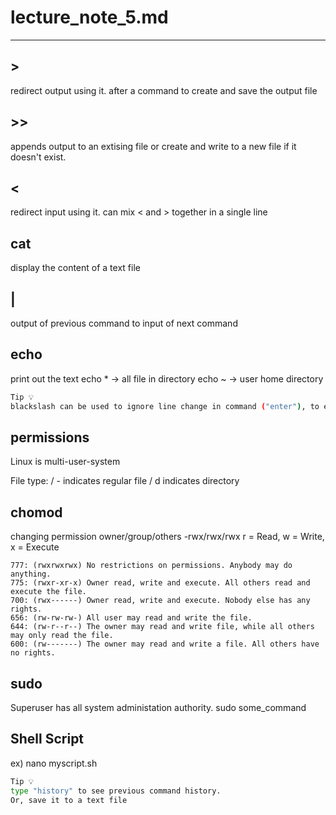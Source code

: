 # lecture_note_5.md
---

## >
redirect output using it. 
after a command to create and save the output file

## >>
appends output to an extising file
or create and write to a new file if it doesn't exist.

## <
redirect input using it.
can mix < and > together in a single line

## cat
display the content of a text file

## |
output of previous command to input of next command

## echo
print out the text
echo * -> all file in directory 
echo ~ -> user home directory

``` sh
Tip 💡
blackslash can be used to ignore line change in command ("enter"), to enter a long command in multiple lines
```

## permissions
Linux is multi-user-system

File type:
/ - indicates regular file
/ d indicates directory

## chomod

changing permission
owner/group/others -rwx/rwx/rwx 
r = Read, w = Write, x = Execute

```
777: (rwxrwxrwx) No restrictions on permissions. Anybody may do anything.
775: (rwxr-xr-x) Owner read, write and execute. All others read and execute the file.
700: (rwx------) Owner read, write and execute. Nobody else has any rights.
656: (rw-rw-rw-) All user may read and write the file.
644: (rw-r--r--) The owner may read and write file, while all others may only read the file.
600: (rw-------) The owner may read and write a file. All others have no rights.
```

## sudo
Superuser has all system administation authority.
sudo some_command

## Shell Script
ex) nano myscript.sh

``` sh
Tip 💡
type "history" to see previous command history.
Or, save it to a text file
```

